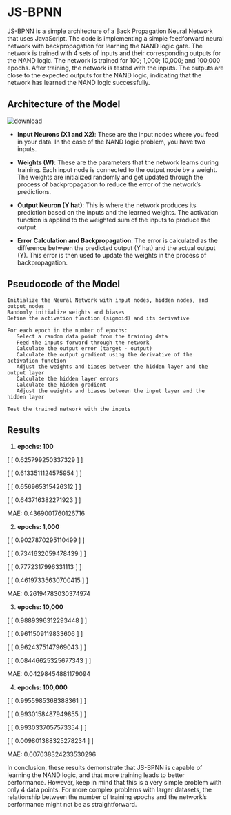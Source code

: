 # JS-BPNN
JS-BPNN is a simple architecture of a Back Propagation Neural Network that uses JavaScript. The code is implementing a simple feedforward neural network with backpropagation for learning the NAND logic gate. The network is trained with 4 sets of inputs and their corresponding outputs for the NAND logic. The network is trained for 100; 1,000; 10,000; and 100,000 epochs. After training, the network is tested with the inputs. The outputs are close to the expected outputs for the NAND logic, indicating that the network has learned the NAND logic successfully.

## Architecture of the Model
![download](https://github.com/tirta-ir/JS-BPNN/assets/70493416/d6cbba6b-cacd-4f0c-a034-9215165bd7b5)

- **Input Neurons (X1 and X2)**: These are the input nodes where you feed in your data. In the case of the NAND logic problem, you have two inputs.

- **Weights (W)**: These are the parameters that the network learns during training. Each input node is connected to the output node by a weight. The weights are initialized randomly and get updated through the process of backpropagation to reduce the error of the network’s predictions.

- **Output Neuron (Y hat)**: This is where the network produces its prediction based on the inputs and the learned weights. The activation function is applied to the weighted sum of the inputs to produce the output.

- **Error Calculation and Backpropagation**: The error is calculated as the difference between the predicted output (Y hat) and the actual output (Y). This error is then used to update the weights in the process of backpropagation.

## Pseudocode of the Model
```
Initialize the Neural Network with input nodes, hidden nodes, and output nodes
Randomly initialize weights and biases
Define the activation function (sigmoid) and its derivative

For each epoch in the number of epochs:
   Select a random data point from the training data
   Feed the inputs forward through the network
   Calculate the output error (target - output)
   Calculate the output gradient using the derivative of the activation function
   Adjust the weights and biases between the hidden layer and the output layer
   Calculate the hidden layer errors
   Calculate the hidden gradient
   Adjust the weights and biases between the input layer and the hidden layer

Test the trained network with the inputs
```

## Results
1. **epochs: 100**

[ [ 0.625799250337329 ] ]

[ [ 0.6133511124575954 ] ]

[ [ 0.656965315426312 ] ]

[ [ 0.643716382271923 ] ]

MAE: 0.4369001760126716


2. **epochs: 1,000**

[ [ 0.9027870295110499 ] ]

[ [ 0.7341632059478439 ] ]

[ [ 0.7772317996331113 ] ]

[ [ 0.46197335630700415 ] ]

MAE: 0.26194783030374974


3. **epochs: 10,000**

[ [ 0.9889396312293448 ] ]

[ [ 0.9611509119833606 ] ]

[ [ 0.9624375147969043 ] ]

[ [ 0.08446625325677343 ] ]

MAE: 0.04298454881179094


4. **epochs: 100,000**

[ [ 0.9955985368388361 ] ]

[ [ 0.9930158487949855 ] ]

[ [ 0.9930337057573354 ] ]

[ [ 0.009801388325278234 ] ]

MAE: 0.007038324233530296

In conclusion, these results demonstrate that JS-BPNN is capable of learning the NAND logic, and that more training leads to better performance. However, keep in mind that this is a very simple problem with only 4 data points. For more complex problems with larger datasets, the relationship between the number of training epochs and the network’s performance might not be as straightforward.
